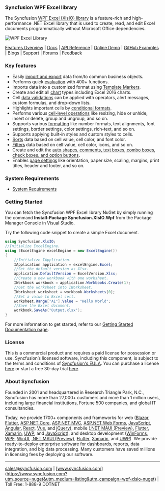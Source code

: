 ### Syncfusion WPF Excel library
The Syncfusion [WPF Excel (XlsIO) library](https://www.syncfusion.com/excel-framework/net?utm_source=nuget&utm_medium=listing&utm_campaign=wpf-xlsio-nuget) is a feature-rich and high-performance .NET Excel library that is used to create, read, and edit Excel documents programmatically without Microsoft Office dependencies.

![WPF Excel Library](https://cdn.syncfusion.com/nuget-readme/fileformats/net-excel-library.png)

[Features Overview](https://www.syncfusion.com/excel-framework/net/excel-library?utm_source=nuget&utm_medium=listing&utm_campaign=wpf-xlsio-nuget) | [Docs](https://help.syncfusion.com/file-formats/xlsio/overview?utm_source=nuget&utm_medium=listing&utm_campaign=wpf-xlsio-nuget) | [API Reference](https://help.syncfusion.com/cr/file-formats/Syncfusion.XlsIO.html?utm_source=nuget&utm_medium=listing&utm_campaign=wpf-xlsio-nuget) | [Online Demo](https://ej2.syncfusion.com/aspnetmvc/XlsIO/Default#/bootstrap5?utm_source=nuget&utm_medium=listing&utm_campaign=wpf-xlsio-nuget) | [GitHub Examples](https://github.com/SyncfusionExamples/XlsIO-Examples?utm_source=nuget&utm_medium=listing&utm_campaign=wpf-xlsio-nuget) | [Blogs](https://www.syncfusion.com/blogs/?utm_source=nuget&utm_medium=listing&utm_campaign=wpf-xlsio-nuget&s=excel) | [Support](https://support.syncfusion.com/create?utm_source=nuget&utm_medium=listing&utm_campaign=wpf-xlsio-nuget) | [Forums](https://www.syncfusion.com/forums?utm_source=nuget&utm_medium=listing&utm_campaign=wpf-xlsio-nuget) | [Feedback](https://www.syncfusion.com/feedback/wpf?utm_source=nuget&utm_medium=listing&utm_campaign=wpf-xlsio-nuget)

### Key features
* Easily [import and export](https://help.syncfusion.com/file-formats/xlsio/working-with-data?utm_source=nuget&utm_medium=listing&utm_campaign=wpf-xlsio-nuget) data from/to common business objects.
* Performs quick [evaluation](https://help.syncfusion.com/file-formats/xlsio/working-with-formulas?utm_source=nuget&utm_medium=listing&utm_campaign=wpf-xlsio-nuget) with 400+ functions.
* Imports data into a customized format using [Template Markers](https://help.syncfusion.com/file-formats/xlsio/working-with-template-markers?utm_source=nuget&utm_medium=listing&utm_campaign=wpf-xlsio-nuget).
* Create and edit all [chart](https://help.syncfusion.com/file-formats/xlsio/working-with-charts?utm_source=nuget&utm_medium=listing&utm_campaign=wpf-xlsio-nuget) types including Excel 2016 charts.
* Cell [data validations](https://help.syncfusion.com/file-formats/xlsio/working-with-data-validation?utm_source=nuget&utm_medium=listing&utm_campaign=wpf-xlsio-nuget) can be applied with operators, alert messages, custom formulas, and drop-down lists.
* Highlights important cells by [conditional formats](https://help.syncfusion.com/file-formats/xlsio/working-with-conditional-formatting?utm_source=nuget&utm_medium=listing&utm_campaign=wpf-xlsio-nuget).
* Performs various [cell-level operations](https://help.syncfusion.com/file-formats/xlsio/worksheet-cells-manipulation?utm_source=nuget&utm_medium=listing&utm_campaign=wpf-xlsio-nuget) like resizing, hide or unhide, insert or delete, group and ungroup, and so on.
* Supports various [formatting](https://help.syncfusion.com/file-formats/xlsio/working-with-cell-or-range-formatting?utm_source=nuget&utm_medium=listing&utm_campaign=wpf-xlsio-nuget) like number formats, text alignments, font settings, border settings, color settings, rich-text, and so on.
* Supports applying built-in styles and custom styles to cells.
* [Sorts](https://help.syncfusion.com/file-formats/xlsio/worksheet-cells-manipulation#data-sorting?utm_source=nuget&utm_medium=listing&utm_campaign=wpf-xlsio-nuget) data based on cell value, cell color, and font color.
* [Filters](https://help.syncfusion.com/file-formats/xlsio/worksheet-cells-manipulation#data-filtering?utm_source=nuget&utm_medium=listing&utm_campaign=wpf-xlsio-nuget) data based on cell value, cell color, icons, and so on.
* Create and edit the [auto shapes, comments, text boxes, combo boxes, check boxes, and option buttons](https://help.syncfusion.com/file-formats/xlsio/working-with-drawing-objects?utm_source=nuget&utm_medium=listing&utm_campaign=wpf-xlsio-nuget).
* Enables [page settings](https://help.syncfusion.com/file-formats/xlsio/working-with-excel-worksheet#page-setup-settings?utm_source=nuget&utm_medium=listing&utm_campaign=wpf-xlsio-nuget) like orientation, paper size, scaling, margins, print titles, header and footer, and so on.

### System Requirements

* [System Requirements](https://help.syncfusion.com/file-formats/installation-and-upgrade/system-requirements?utm_source=nuget&utm_medium=listing&utm_campaign=wpf-xlsio-nuget)

### Getting Started

You can fetch the Syncfusion WPF Excel library NuGet by simply running the command **Install-Package Syncfusion.XlsIO.Wpf** from the Package Manager Console in Visual Studio.

Try the following code snippet to create a simple Excel document.

```csharp
using Syncfusion.XlsIO;
//Initialize ExcelEngine.
using (ExcelEngine excelEngine = new ExcelEngine())
{
    //Initialize IApplication.
    IApplication application = excelEngine.Excel;
    //Set the default version as Xlsx.
    application.DefaultVersion = ExcelVersion.Xlsx;
    //Create a new workbook with one worksheet.
    IWorkbook workbook = application.Workbooks.Create(1);
    //Get the worksheet into IWorksheet.
    IWorksheet worksheet = workbook.Worksheets[0];
    //Set a value to Excel cell.
    worksheet.Range["A1"].Value = "Hello World";
    //Save the Excel document.
    workbook.SaveAs("Output.xlsx");
}
```

For more information to get started, refer to our [Getting Started Documentation page](https://help.syncfusion.com/file-formats/xlsio/getting-started-create-excel-file-csharp-vbnet?utm_source=nuget&utm_medium=listing&utm_campaign=wpf-xlsio-nuget).

### License
This is a commercial product and requires a paid license for possession or use. Syncfusion’s licensed software, including this component, is subject to the terms and conditions of [Syncfusion's EULA](https://www.syncfusion.com/eula/es/?utm_source=nuget&utm_medium=listing&utm_campaign=wpf-xlsio-nuget). You can purchase a license [here]( https://www.syncfusion.com/sales/products?utm_source=nuget&utm_medium=listing&utm_campaign=wpf-xlsio-nuget) or start a free 30-day trial [here](https://www.syncfusion.com/account/manage-trials/start-trials?utm_source=nuget&utm_medium=listing&utm_campaign=wpf-xlsio-nuget).

### About Syncfusion

Founded in 2001 and headquartered in Research Triangle Park, N.C., Syncfusion has more than 27,000+ customers and more than 1 million users, including large financial institutions, Fortune 500 companies, and global IT consultancies.
 
Today, we provide 1700+ components and frameworks for web ([Blazor](https://www.syncfusion.com/blazor-components?utm_source=nuget&utm_medium=listing&utm_campaign=wpf-xlsio-nuget), [Flutter](https://www.syncfusion.com/flutter-widgets?utm_source=nuget&utm_medium=listing&utm_campaign=wpf-xlsio-nuget), [ASP.NET Core](https://www.syncfusion.com/aspnet-core-ui-controls?utm_source=nuget&utm_medium=listing&utm_campaign=wpf-xlsio-nuget), [ASP.NET MVC](https://www.syncfusion.com/aspnet-mvc-ui-controls?utm_source=nuget&utm_medium=listing&utm_campaign=wpf-xlsio-nuget), [ASP.NET Web Forms](https://www.syncfusion.com/jquery/aspnet-webforms-ui-controls?utm_source=nuget&utm_medium=listing&utm_campaign=wpf-xlsio-nuget), [JavaScript](https://www.syncfusion.com/javascript-ui-controls?utm_source=nuget&utm_medium=listing&utm_campaign=wpf-xlsio-nuget), [Angular](https://www.syncfusion.com/angular-ui-components?utm_source=nuget&utm_medium=listing&utm_campaign=wpf-xlsio-nuget), [React](https://www.syncfusion.com/react-ui-components?utm_source=nuget&utm_medium=listing&utm_campaign=wpf-xlsio-nuget), [Vue](https://www.syncfusion.com/vue-ui-components?utm_source=nuget&utm_medium=listing&utm_campaign=wpf-xlsio-nuget), and [jQuery](https://www.syncfusion.com/jquery-ui-widgets?utm_source=nuget&utm_medium=listing&utm_campaign=wpf-xlsio-nuget)), mobile ([.NET MAUI (Preview)](https://www.syncfusion.com/maui-controls?utm_source=nuget&utm_medium=listing&utm_campaign=wpf-xlsio-nuget), [Flutter](https://www.syncfusion.com/flutter-widgets?utm_source=nuget&utm_medium=listing&utm_campaign=wpf-xlsio-nuget), [Xamarin](https://www.syncfusion.com/xamarin-ui-controls?utm_source=nuget&utm_medium=listing&utm_campaign=wpf-xlsio-nuget), [UWP](https://www.syncfusion.com/uwp-ui-controls?utm_source=nuget&utm_medium=listing&utm_campaign=wpf-xlsio-nuget), and [JavaScript](https://www.syncfusion.com/javascript-ui-controls?utm_source=nuget&utm_medium=listing&utm_campaign=wpf-xlsio-nuget)), and desktop development ([WinForms](https://www.syncfusion.com/winforms-ui-controls?utm_source=nuget&utm_medium=listing&utm_campaign=wpf-xlsio-nuget), [WPF](https://www.syncfusion.com/wpf-controls?utm_source=nuget&utm_medium=listing&utm_campaign=wpf-xlsio-nuget), [WinUI](https://www.syncfusion.com/winui-controls?utm_source=nuget&utm_medium=listing&utm_campaign=wpf-xlsio-nuget), [.NET MAUI (Preview)](https://www.syncfusion.com/maui-controls?utm_source=nuget&utm_medium=listing&utm_campaign=wpf-xlsio-nuget), [Flutter](https://www.syncfusion.com/flutter-widgets?utm_source=nuget&utm_medium=listing&utm_campaign=wpf-xlsio-nuget), [Xamarin](https://www.syncfusion.com/xamarin-ui-controls?utm_source=nuget&utm_medium=listing&utm_campaign=wpf-xlsio-nuget), and [UWP](https://www.syncfusion.com/uwp-ui-controls?utm_source=nuget&utm_medium=listing&utm_campaign=wpf-xlsio-nuget)). We provide ready-to-deploy enterprise software for dashboards, reports, data integration, and big data processing. Many customers have saved millions in licensing fees by deploying our software.
___

[sales@syncfusion.com](mailto:sales@syncfusion.com?Subject=Syncfusion%20WPF%20XlsIO%20-%20NuGet) | [www.syncfusion.com](https://www.syncfusion.com?utm_source=nuget&utm_medium=listing&utm_campaign=wpf-xlsio-nuget) | Toll Free: 1-888-9 DOTNET